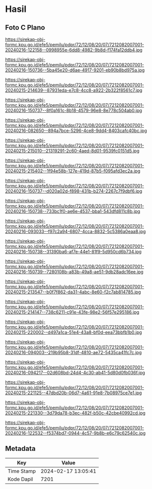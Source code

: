 # Hasil

## Foto C Plano

https://sirekap-obj-formc.kpu.go.id/efe5/pemilu/pdpr/72/12/08/20/07/7212082007001-20240216-122158--0998955e-6dd8-4982-9b8d-f174fa12ddb4.jpg

https://sirekap-obj-formc.kpu.go.id/efe5/pemilu/pdpr/72/12/08/20/07/7212082007001-20240216-150736--5ba45e20-d6ae-4917-9201-eb90b8bd975a.jpg

https://sirekap-obj-formc.kpu.go.id/efe5/pemilu/pdpr/72/12/08/20/07/7212082007001-20240215-214639--87931eda-e7c8-4cc8-a922-2b322f8561c7.jpg

https://sirekap-obj-formc.kpu.go.id/efe5/pemilu/pdpr/72/12/08/20/07/7212082007001-20240216-150737--8f0a161c-8b18-4579-96e8-8e778c504ab0.jpg

https://sirekap-obj-formc.kpu.go.id/efe5/pemilu/pdpr/72/12/08/20/07/7212082007001-20240216-082650--894a7bce-5296-4ce8-9dd4-8403cafc40bc.jpg

https://sirekap-obj-formc.kpu.go.id/efe5/pemilu/pdpr/72/12/08/20/07/7212082007001-20240215-215010--21319291-2c60-4aed-8d01-9539fc0151d5.jpg

https://sirekap-obj-formc.kpu.go.id/efe5/pemilu/pdpr/72/12/08/20/07/7212082007001-20240215-215402--1f94e58b-127e-419d-87b5-f095afd3ec2a.jpg

https://sirekap-obj-formc.kpu.go.id/efe5/pemilu/pdpr/72/12/08/20/07/7212082007001-20240216-150737--d020a02d-f898-431b-b274-2267c7f9dbf6.jpg

https://sirekap-obj-formc.kpu.go.id/efe5/pemilu/pdpr/72/12/08/20/07/7212082007001-20240216-150738--733bc1f0-ae6e-4537-bba1-543dfd811c8b.jpg

https://sirekap-obj-formc.kpu.go.id/efe5/pemilu/pdpr/72/12/08/20/07/7212082007001-20240216-093033--f97c2a94-6807-4cca-8832-5c5386a0eaa8.jpg

https://sirekap-obj-formc.kpu.go.id/efe5/pemilu/pdpr/72/12/08/20/07/7212082007001-20240216-150738--31390ba6-af7e-44e1-81f9-5d950cd6b734.jpg

https://sirekap-obj-formc.kpu.go.id/efe5/pemilu/pdpr/72/12/08/20/07/7212082007001-20240216-150739--7280108b-a83b-49a8-ae51-9db28adc16ee.jpg

https://sirekap-obj-formc.kpu.go.id/efe5/pemilu/pdpr/72/12/08/20/07/7212082007001-20240215-213547--b0f7f862-da31-4abc-8e60-f2c7ab814785.jpg

https://sirekap-obj-formc.kpu.go.id/efe5/pemilu/pdpr/72/12/08/20/07/7212082007001-20240215-214147--738c6211-c91e-43fe-98e2-56f57e295186.jpg

https://sirekap-obj-formc.kpu.go.id/efe5/pemilu/pdpr/72/12/08/20/07/7212082007001-20240215-220002--d497a1ca-51e4-43a8-bf0d-eea73bbfb1b0.jpg

https://sirekap-obj-formc.kpu.go.id/efe5/pemilu/pdpr/72/12/08/20/07/7212082007001-20240216-094003--219b95b8-31df-4810-ae72-5435ca41fc7c.jpg

https://sirekap-obj-formc.kpu.go.id/efe5/pemilu/pdpr/72/12/08/20/07/7212082007001-20240216-094217--02d608bd-24d4-4c30-ab41-5d80d0fb036f.jpg

https://sirekap-obj-formc.kpu.go.id/efe5/pemilu/pdpr/72/12/08/20/07/7212082007001-20240215-221125--47dbd20b-06d7-4a61-91e8-7b08975ce7e1.jpg

https://sirekap-obj-formc.kpu.go.id/efe5/pemilu/pdpr/72/12/08/20/07/7212082007001-20240215-221330--3d79da78-b3ec-482f-b50c-42cbe40992cd.jpg

https://sirekap-obj-formc.kpu.go.id/efe5/pemilu/pdpr/72/12/08/20/07/7212082007001-20240216-122532--f5374bd7-0944-4c57-9b8b-e6c79c62540c.jpg


## Metadata

| Key        | Value               |
| ---------- | ------------------- |
| Time Stamp | 2024-02-17 13:05:41 |
| Kode Dapil | 7201                |



